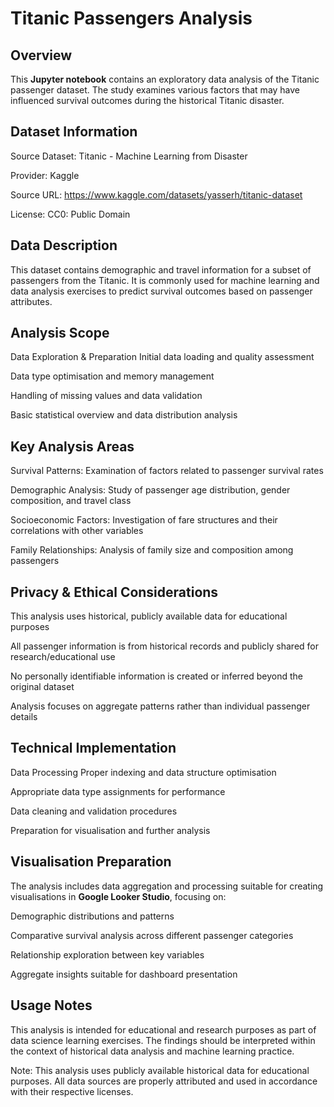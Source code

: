 # Titanic Passengers Analysis
## Overview
This **Jupyter notebook** contains an exploratory data analysis of the Titanic passenger dataset. The study examines various factors that may have influenced survival outcomes during the historical Titanic disaster.

## Dataset Information
Source
Dataset: Titanic - Machine Learning from Disaster

Provider: Kaggle

Source URL: https://www.kaggle.com/datasets/yasserh/titanic-dataset

License: CC0: Public Domain

## Data Description
This dataset contains demographic and travel information for a subset of passengers from the Titanic. It is commonly used for machine learning and data analysis exercises to predict survival outcomes based on passenger attributes.

## Analysis Scope
Data Exploration & Preparation
Initial data loading and quality assessment

Data type optimisation and memory management

Handling of missing values and data validation

Basic statistical overview and data distribution analysis

## Key Analysis Areas
Survival Patterns: Examination of factors related to passenger survival rates

Demographic Analysis: Study of passenger age distribution, gender composition, and travel class

Socioeconomic Factors: Investigation of fare structures and their correlations with other variables

Family Relationships: Analysis of family size and composition among passengers

## Privacy & Ethical Considerations
This analysis uses historical, publicly available data for educational purposes

All passenger information is from historical records and publicly shared for research/educational use

No personally identifiable information is created or inferred beyond the original dataset

Analysis focuses on aggregate patterns rather than individual passenger details

## Technical Implementation
Data Processing
Proper indexing and data structure optimisation

Appropriate data type assignments for performance

Data cleaning and validation procedures

Preparation for visualisation and further analysis

## Visualisation Preparation
The analysis includes data aggregation and processing suitable for creating visualisations in **Google Looker Studio**, focusing on:

Demographic distributions and patterns

Comparative survival analysis across different passenger categories

Relationship exploration between key variables

Aggregate insights suitable for dashboard presentation

## Usage Notes
This analysis is intended for educational and research purposes as part of data science learning exercises. The findings should be interpreted within the context of historical data analysis and machine learning practice.

Note: This analysis uses publicly available historical data for educational purposes. All data sources are properly attributed and used in accordance with their respective licenses.
